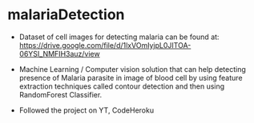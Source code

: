 # malariaDetection

- Dataset of cell images for detecting malaria can be found at:  https://drive.google.com/file/d/1lxVOmIyjpL0JITOA-06YSI_NMFIH3auz/view

- Machine Learning / Computer vision solution that can help detecting presence of Malaria parasite in image of blood cell by using feature extraction techniques called contour detection and then using RandomForest Classifier.

- Followed the project on YT, CodeHeroku
